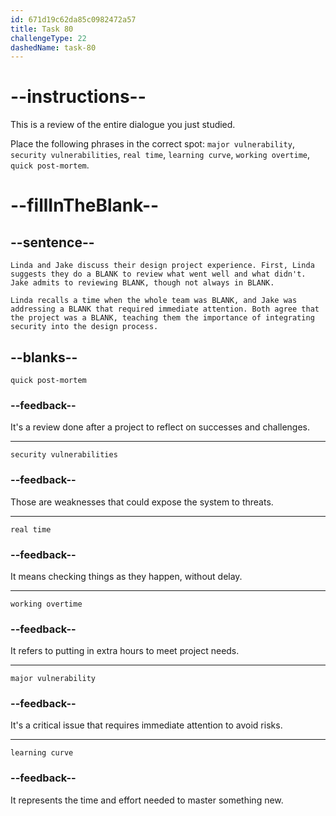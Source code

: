 ```yaml
---
id: 671d19c62da85c0982472a57
title: Task 80
challengeType: 22
dashedName: task-80
---
```


# --instructions--

This is a review of the entire dialogue you just studied.

Place the following phrases in the correct spot: `major vulnerability`, `security vulnerabilities`, `real time`, `learning curve`, `working overtime`, `quick post-mortem`.

# --fillInTheBlank--

## --sentence--

`Linda and Jake discuss their design project experience. First, Linda suggests they do a BLANK to review what went well and what didn't. Jake admits to reviewing BLANK, though not always in BLANK.`

`Linda recalls a time when the whole team was BLANK, and Jake was addressing a BLANK that required immediate attention. Both agree that the project was a BLANK, teaching them the importance of integrating security into the design process.`

## --blanks--

`quick post-mortem`

### --feedback--

It's a review done after a project to reflect on successes and challenges.

---

`security vulnerabilities`

### --feedback--

Those are weaknesses that could expose the system to threats.

---

`real time`

### --feedback--

It means checking things as they happen, without delay.

---

`working overtime`

### --feedback--

It refers to putting in extra hours to meet project needs.

---

`major vulnerability`

### --feedback--

It's a critical issue that requires immediate attention to avoid risks.

---

`learning curve`

### --feedback--

It represents the time and effort needed to master something new.
